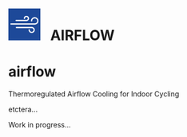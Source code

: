 # <img src="https://github.com/Berg0162/airflow/blob/master/images/AF_logo.png" width="64" height="64" alt="Airflow Icon"> &nbsp; AIRFLOW
# airflow
Thermoregulated Airflow Cooling for Indoor Cycling

etctera...

Work in progress...
